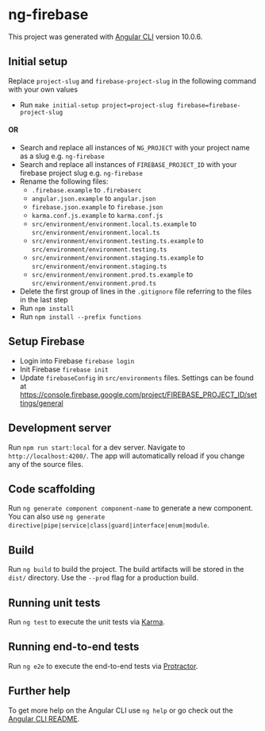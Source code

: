 # ng-firebase

This project was generated with [Angular CLI](https://github.com/angular/angular-cli) version 10.0.6.

## Initial setup
Replace `project-slug` and `firebase-project-slug` in the following command with your own values
* Run `make initial-setup project=project-slug firebase=firebase-project-slug`
#### OR
* Search and replace all instances of `NG_PROJECT` with your project name as a slug e.g. `ng-firebase`
* Search and replace all instances of `FIREBASE_PROJECT_ID` with your firebase project slug e.g. `ng-firebase`
* Rename the following files:
    * `.firebase.example` to `.firebaserc`
    * `angular.json.example` to `angular.json`
    * `firebase.json.example` to `firebase.json`
    * `karma.conf.js.example` to `karma.conf.js`
    * `src/environment/environment.local.ts.example` to `src/environment/environment.local.ts`
    * `src/environment/environment.testing.ts.example` to `src/environment/environment.testing.ts`
    * `src/environment/environment.staging.ts.example` to `src/environment/environment.staging.ts`
    * `src/environment/environment.prod.ts.example` to `src/environment/environment.prod.ts`
* Delete the first group of lines in the `.gitignore` file referring to the files in the last step
* Run `npm install`
* Run `npm install --prefix functions`

## Setup Firebase
* Login into Firebase `firebase login`
* Init Firebase `firebase init`
* Update `firebaseConfig` in `src/environments` files. Settings can be found at https://console.firebase.google.com/project/FIREBASE_PROJECT_ID/settings/general

## Development server

Run `npm run start:local` for a dev server. Navigate to `http://localhost:4200/`. The app will automatically reload if you change any of the source files.

## Code scaffolding

Run `ng generate component component-name` to generate a new component. You can also use `ng generate directive|pipe|service|class|guard|interface|enum|module`.

## Build

Run `ng build` to build the project. The build artifacts will be stored in the `dist/` directory. Use the `--prod` flag for a production build.

## Running unit tests

Run `ng test` to execute the unit tests via [Karma](https://karma-runner.github.io).

## Running end-to-end tests

Run `ng e2e` to execute the end-to-end tests via [Protractor](http://www.protractortest.org/).

## Further help

To get more help on the Angular CLI use `ng help` or go check out the [Angular CLI README](https://github.com/angular/angular-cli/blob/master/README.md).
